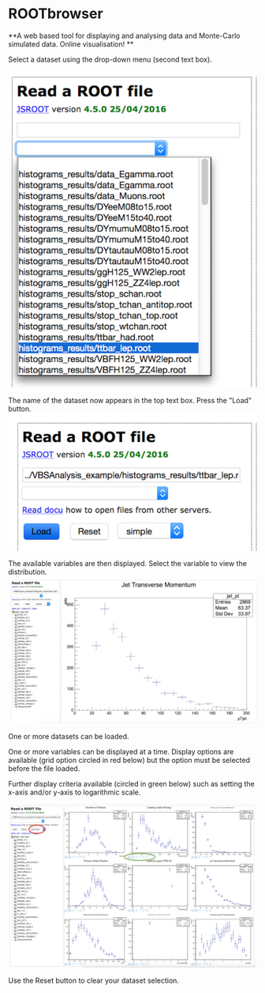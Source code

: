 # ROOTbrowser

**A web based tool for displaying and analysing data and Monte-Carlo simulated data. Online visualisation!
**

Select a dataset using the drop-down menu (second text box).

![](pictures/ROOTbrowser/SelectNtuple.png)

The name of the dataset now appears in the top text box.
Press the "Load" button.
![](pictures/ROOTbrowser/Load.png)

The available variables are then displayed.  Select the variable to view the distribution.
![](pictures/ROOTbrowser/JetPT.jpg)


One or more datasets can be loaded.  

One or more variables can be displayed at a time.  Display options are available (grid option circled in red below) but the option must be selected before the file loaded.

Further display criteria available (circled in green below) such as setting the x-axis and/or y-axis to logarithmic scale.


![](pictures/ROOTbrowser/gridROOTbrowser.png)

Use the Reset button to clear your dataset selection.








